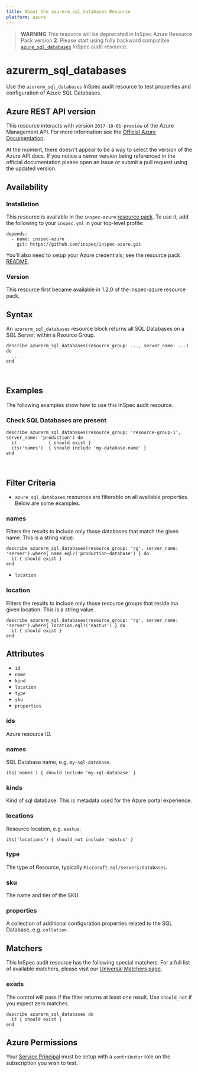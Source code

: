 ```yaml
---
title: About the azurerm_sql_databases Resource
platform: azure
---
```


> <b>WARNING</b>  This resource will be deprecated in InSpec Azure Resource Pack version **2**. Please start using fully backward compatible [`azure_sql_databases`](azure_sql_databases.md) InSpec audit resource.

# azurerm\_sql\_databases

Use the `azurerm_sql_databases` InSpec audit resource to test properties and configuration of Azure SQL Databases.
<br />

## Azure REST API version

This resource interacts with version `2017-10-01-preview` of the Azure Management API. For more
information see the [Official Azure Documentation](https://docs.microsoft.com/en-us/rest/api/sql/databases/listbyserver).

At the moment, there doesn't appear to be a way to select the version of the
Azure API docs. If you notice a newer version being referenced in the official
documentation please open an issue or submit a pull request using the updated
version.

## Availability

### Installation

This resource is available in the `inspec-azure` [resource
pack](https://www.inspec.io/docs/reference/glossary/#resource-pack). To use it, add the
following to your `inspec.yml` in your top-level profile:

    depends:
      - name: inspec-azure
        git: https://github.com/inspec/inspec-azure.git

You'll also need to setup your Azure credentials; see the resource pack
[README](https://github.com/inspec/inspec-azure#inspec-for-azure).

### Version

This resource first became available in 1.2.0 of the inspec-azure resource pack.

## Syntax

An `azurerm_sql_databases` resource block returns all SQL Databases on a SQL Server, within a Rsource Group.

    describe azurerm_sql_databases(resource_group: ..., server_name: ...) do
      ...
    end

<br />

## Examples

The following examples show how to use this InSpec audit resource.

### Check SQL Databases are present

    describe azurerm_sql_databases(resource_group: 'resource-group-1', server_name: 'production') do
      it            { should exist }
      its('names')  { should include 'my-database-name' }
    end
<br />

## Filter Criteria

* `azure_sql_databases` resources are filterable on all available properties. Below are some examples.

### names

Filters the results to include only those databases that match the given
name. This is a string value.

    describe azurerm_sql_databases(resource_group: 'rg', server_name: 'server').where{ name.eql?('production-database') } do
      it { should exist }
    end
    
* `location`

### location

Filters the results to include only those resource groups that reside ina given location. This is a string value.

    describe azurerm_sql_databases(resource_group: 'rg', server_name: 'server').where{ location.eql?('eastus') } do
      it { should exist }
    end

## Attributes

- `id`
- `name`
- `kind`
- `location`
- `type`
- `sku`
- `properties`

### ids
Azure resource ID.

### names
SQL Database name, e.g. `my-sql-database`.
    
    its('names') { should include 'my-sql-database' }

### kinds
Kind of sql database. This is metadata used for the Azure portal experience.

### locations
Resource location, e.g. `eastus`.

    its('locations') { should_not include 'eastus' }

### type
The type of Resource, typically `Microsoft.Sql/servers/databases`.

### sku
The name and tier of the SKU.

### properties
A collection of additional configuration properties related to the SQL Database, e.g. `collation`.

## Matchers

This InSpec audit resource has the following special matchers. For a full list of available matchers,
please visit our [Universal Matchers page](https://www.inspec.io/docs/reference/matchers/).

### exists

The control will pass if the filter returns at least one result. Use
`should_not` if you expect zero matches.

    describe azurerm_sql_databases do
      it { should exist }
    end

## Azure Permissions

Your [Service
Principal](https://docs.microsoft.com/en-us/azure/azure-resource-manager/resource-group-create-service-principal-portal)
must be setup with a `contributor` role on the subscription you wish to test.
